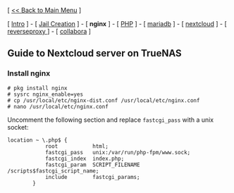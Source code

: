 [ [<< Back to Main Menu](https://github.com/seth586/guides/blob/master/README.md) ]

[ [Intro](README.md) ] - [ [Jail Creation](1_jail.md) ]  - [ **nginx** ] - [ [PHP](3_php.md) ] - [ [mariadb](2_mariadb.md) ] - [ [nextcloud](5_nextcloud.md) ] - [ [reverseproxy ](6_reverseproxy.md)] - [ [collabora](7_collabora.md) ]

## Guide to Nextcloud server on TrueNAS

### Install nginx
```
# pkg install nginx
# sysrc nginx_enable=yes
# cp /usr/local/etc/nginx-dist.conf /usr/local/etc/nginx.conf
# nano /usr/local/etc/nginx.conf
```

Uncomment the following section and replace `fastcgi_pass` with a unix socket:
```
location ~ \.php$ {
            root           html;
            fastcgi_pass   unix:/var/run/php-fpm/www.sock;
            fastcgi_index  index.php;
            fastcgi_param  SCRIPT_FILENAME  /scripts$fastcgi_script_name;
            include        fastcgi_params;
        }
```


